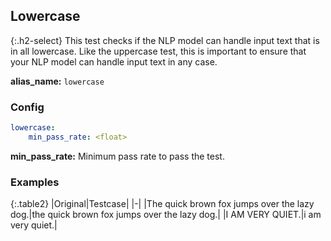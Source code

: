 
## Lowercase

<div class="main-docs" markdown="1"><div class="h3-box" markdown="1">

{:.h2-select}
This test checks if the NLP model can handle input text that is in all lowercase. Like the uppercase test, this is important to ensure that your NLP model can handle input text in any case.

**alias_name:** `lowercase`

</div><div class="h3-box" markdown="1">

### Config
```yaml
lowercase:
    min_pass_rate: <float>
```
**min_pass_rate:** Minimum pass rate to pass the test.

### Examples

{:.table2}
|Original|Testcase|
|-|
|The quick brown fox jumps over the lazy dog.|the quick brown fox jumps over the lazy dog.|
|I AM VERY QUIET.|i am very quiet.|


</div></div>